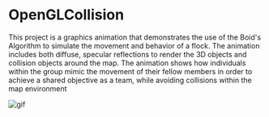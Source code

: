 # OpenGLCollision

This project is a graphics animation that demonstrates the use of the Boid's Algorithm to simulate the movement and behavior of a flock. The animation includes both diffuse, specular reflections to render the 3D objects and collision objects around the map. The animation shows how individuals within the group mimic the movement of their fellow members in order to achieve a shared objective as a team, while avoiding collisions within the map environment

![gif](https://user-images.githubusercontent.com/78048789/167514720-0715b8d0-b5a9-498b-b5e9-59b2d0339c33.gif)
